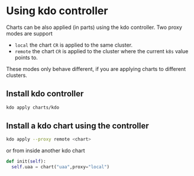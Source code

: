 # Using kdo controller

Charts can be also applied (in parts) using the kdo controller. Two proxy modes are support

* `local` the chart `CR` is applied to the same cluster.
* `remote` the chart `CR` is applied to the cluster where the current `k8s` value points to.

These modes only behave different, if you are applying charts to different clusters.

## Install kdo controller

```bash
kdo apply charts/kdo
```

## Install a kdo chart using the controller

```bash
kdo apply --proxy remote <chart>
```

or from inside another kdo chart

```python
def init(self):
  self.uaa = chart("uaa",proxy="local")
```
